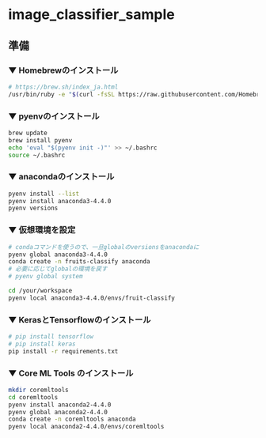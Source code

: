 # image_classifier_sample


## 準備

### ▼ Homebrewのインストール

```sh
# https://brew.sh/index_ja.html
/usr/bin/ruby -e "$(curl -fsSL https://raw.githubusercontent.com/Homebrew/install/master/install)"
```

### ▼ pyenvのインストール

```sh
brew update
brew install pyenv
echo 'eval "$(pyenv init -)"' >> ~/.bashrc
source ~/.bashrc
```

### ▼ anacondaのインストール

```sh
pyenv install --list
pyenv install anaconda3-4.4.0
pyenv versions
```

### ▼ 仮想環境を設定

```sh
# condaコマンドを使うので、一旦globalのversionsをanacondaに
pyenv global anaconda3-4.4.0
conda create -n fruits-classify anaconda
# 必要に応じてglobalの環境を戻す
# pyenv global system

cd /your/workspace
pyenv local anaconda3-4.4.0/envs/fruit-classify
```

### ▼ KerasとTensorflowのインストール

```sh
# pip install tensorflow
# pip install keras
pip install -r requirements.txt
```

### ▼ Core ML Tools のインストール

```sh
mkdir coremltools
cd coremltools
pyenv install anaconda2-4.4.0
pyenv global anaconda2-4.4.0
conda create -n coremltools anaconda
pyenv local anaconda2-4.4.0/envs/coremltools
```